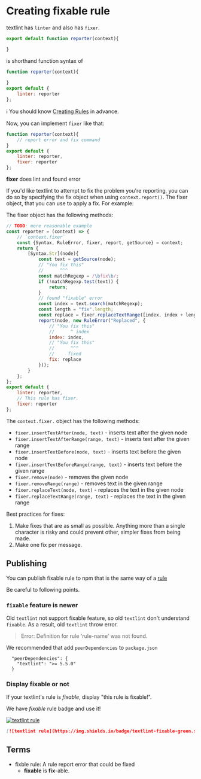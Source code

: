 # Creating fixable rule

textlint has `linter` and also has `fixer`.

```js
export default function reporter(context){

}
```

is shorthand function syntax of  

```js
function reporter(context){
    
}
export default {
    linter: reporter
};
```

:information_source: You should know [Creating Rules](./rule.md) in advance.

Now, you can implement `fixer` like that:

```js
function reporter(context){
    // report error and fix command
}
export default {
    linter: reporter,
    fixer: reporter
};
```

**fixer** does lint and found error

If you'd like textlint to attempt to fix the problem you're reporting, you can do so by specifying the fix object when using `context.report()`.
The fixer object, that you can use to apply a fix. For example:

The fixer object has the following methods:

```js
// TODO: more reasonable example
const reporter = (context) => {
    // `context.fixer`
    const {Syntax, RuleError, fixer, report, getSource} = context;
    return {
        [Syntax.Str](node){
            const text = getSource(node);
            // "You fix this"
            //      ^^^
            const matchRegexp = /\bfix\b/;
            if (!matchRegexp.test(text)) {
                return;
            }
            // found "fixable" error
            const index = text.search(matchRegexp);
            const length = "fix".length;
            const replace = fixer.replaceTextRange([index, index + length], "fixed");
            report(node, new RuleError("Replaced", {
                // "You fix this"
                //      ^ index
                index: index, 
                // "You fix this"
                //      ^^^
                //     fixed 
                fix: replace
            }));
        }
    };
};
export default {
    linter: reporter,
    // This rule has fixer.
    fixer: reporter
};
```

The `context.fixer.` object has the following methods:

* `fixer.insertTextAfter(node, text)` - inserts text after the given node
* `fixer.insertTextAfterRange(range, text)` - inserts text after the given range
* `fixer.insertTextBefore(node, text)` - inserts text before the given node
* `fixer.insertTextBeforeRange(range, text)` - inserts text before the given range
* `fixer.remove(node)` - removes the given node
* `fixer.removeRange(range)` - removes text in the given range
* `fixer.replaceText(node, text)` - replaces the text in the given node
* `fixer.replaceTextRange(range, text)` - replaces the text in the given range

Best practices for fixes:

1. Make fixes that are as small as possible. Anything more than a single character is risky and could prevent other, simpler fixes from being made.
2. Make one fix per message.

## Publishing

You can publish fixable rule to npm that is the same way of a [rule](./rule.md)

Be careful to following points.

### `fixable` feature is newer

Old `textlint` not support fixable feature, so old `textlint` don't understand `fixable`.
As a result, old `textlint` throw error.

> Error: Definition for rule 'rule-name' was not found.

We recommended that add `peerDependencies` to `package.json`

```
  "peerDependencies": {
    "textlint": ">= 5.5.0"
  }
```

### Display fixable or not

If your textlint's rule is *fixable*, display "this rule is fixable!".

We have *fixable* rule badge and use it!

[![textlint rule](https://img.shields.io/badge/textlint-fixable-green.svg?style=social)](https://textlint.github.io/) 

```markdown
[![textlint rule](https://img.shields.io/badge/textlint-fixable-green.svg?style=social)](https://textlint.github.io/) 
```

## Terms

- fixble rule: A rule report error that could be fixed
    - **fixable** is **fix**-able.

